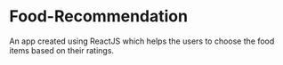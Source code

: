 # Food-Recommendation
An app created using ReactJS which helps the users to choose the food items based on their ratings.
